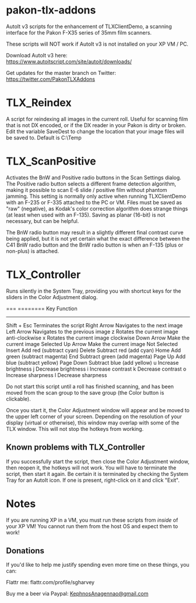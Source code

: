 # pakon-tlx-addons
AutoIt v3 scripts for the enhancement of TLXClientDemo, a scanning interface for the Pakon F-X35 series of 35mm film scanners.

These scripts will NOT work if AutoIt v3 is not installed on your XP VM / PC.

Download AutoIt v3 here: https://www.autoitscript.com/site/autoit/downloads/

Get updates for the master branch on Twitter: https://twitter.com/PakonTLXAddons

TLX_Reindex
===========

A script for reindexing all images in the current roll. Useful for scanning film that is not DX encoded,
or if the DX reader in your Pakon is dirty or broken. Edit the variable SaveDest to change the location that your image
files will be saved to. Default is C:\Temp

TLX_ScanPositive
================

Activates the BnW and Positive radio buttons in the Scan Settings dialog. The Positive radio button 
selects a different frame detection algorithm, making it possible to scan E-6 slide / positive film without phantom jamming.
This setting is normally only active when running TLXClientDemo with an F-235 or F-335 attached to the PC or VM. Files must 
be saved as "raw" (negative), as Kodak's color correction algorithm does strange things (at least when used with an F-135).
Saving as planar (16-bit) is not necessary, but can be helpful.

The BnW radio button may result in a slightly different final contrast curve being applied, but it is not yet certain what the exact
difference between the C41 BnW radio button and the BnW radio button is when an F-135 (plus or non-plus) is attached.

TLX_Controller
==============

Runs silently in the System Tray, providing you with shortcut keys for the sliders
in the Color Adjustment dialog.

===           ========
Key           Function
---           --------
Shift + Esc   Terminates the script
Right Arrow   Navigates to the next image
Left Arrow    Navigates to the previous image
z             Rotates the current image anti-clockwise
x             Rotates the current image clockwise
Down Arrow    Make the current image Selected
Up Arrow      Make the current image Not Selected
Insert        Add red (subtract cyan)
Delete        Subtract red (add cyan)
Home          Add green (subtract magenta)
End           Subtract green (add magenta)
Page Up       Add blue (subtract yellow)
Page Down     Subtract blue (add yellow)
u             Increase brightness
j             Decrease brightness
i             Increase contrast
k             Decrease contrast
o             Increase sharpness
l             Decrease sharpness

Do not start this script until a roll has finished scanning, and has been moved from 
the scan group to the save group (the Color button is clickable).

Once you start it, the Color Adjustment window will appear and be moved to the upper
left corner of your screen. Depending on the resolution of your display (virtual or 
otherwise), this window may overlap with some of the TLX window. This will not stop 
the hotkeys from working.

Known problems with TLX_Controller
----------------------------------

If you successfully start the script, then close the Color Adjustment window, then 
reopen it, the hotkeys will not work. You will have to terminate the script, then 
start it again. Be certain it is terminated by checking the System Tray for an 
AutoIt icon. If one is present, right-click on it and click "Exit".

Notes
=====

If you are running XP in a VM, you must run these scripts from *inside* of your XP VM! You cannot run them from the host OS and
expect them to work!

Donations
---------

If you'd like to help me justify spending even more time on these things,
you can:

Flattr me: flattr.com/profile/sgharvey

Buy me a beer via Paypal: KephnosAnagennao@gmail.com
